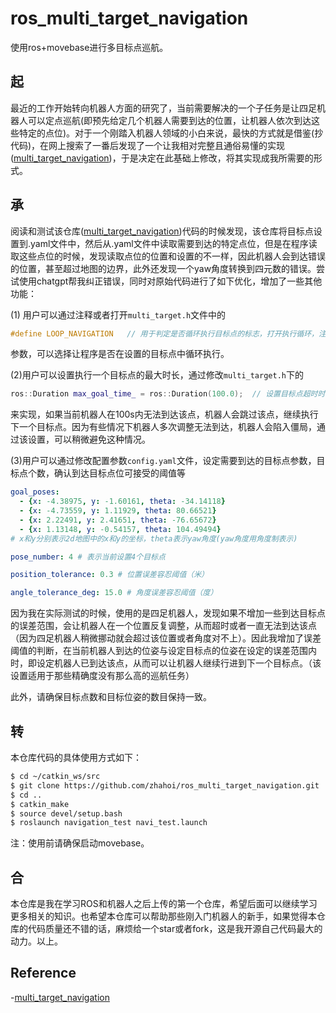 # ros_multi_target_navigation
使用ros+movebase进行多目标点巡航。



## 起

最近的工作开始转向机器人方面的研究了，当前需要解决的一个子任务是让四足机器人可以定点巡航(即预先给定几个机器人需要到达的位置，让机器人依次到达这些特定的点位)。对于一个刚踏入机器人领域的小白来说，最快的方式就是借鉴(抄代码)，在网上搜索了一番后发现了一个让我相对完整且通俗易懂的实现([multi_target_navigation](https://github.com/wjjcdy/multi_target_navigation))，于是决定在此基础上修改，将其实现成我所需要的形式。



## 承

阅读和测试该仓库([multi_target_navigation](https://github.com/wjjcdy/multi_target_navigation))代码的时候发现，该仓库将目标点设置到.yaml文件中，然后从.yaml文件中读取需要到达的特定点位，但是在程序读取这些点位的时候，发现读取点位的位置和设置的不一样，因此机器人会到达错误的位置，甚至超过地图的边界，此外还发现一个yaw角度转换到四元数的错误。尝试使用chatgpt帮我纠正错误，同时对原始代码进行了如下优化，增加了一些其他功能：

(1) 用户可以通过注释或者打开`multi_target.h`文件中的

```c++
#define LOOP_NAVIGATION   // 用于判定是否循环执行目标点的标志，打开执行循环，注释只执行设定的几个点
```

参数，可以选择让程序是否在设置的目标点中循环执行。



(2)用户可以设置执行一个目标点的最大时长，通过修改`multi_target.h`下的

```c++
ros::Duration max_goal_time_ = ros::Duration(100.0);  // 设置目标点超时时长，即超过100s未到达目标点，即跳过该点，执行下一个目标点
```

来实现，如果当前机器人在100s内无法到达该点，机器人会跳过该点，继续执行下一个目标点。因为有些情况下机器人多次调整无法到达，机器人会陷入僵局，通过该设置，可以稍微避免这种情况。



(3)用户可以通过修改配置参数`config.yaml`文件，设定需要到达的目标点参数，目标点个数，确认到达目标点位可接受的阈值等

```yaml
goal_poses:
  - {x: -4.38975, y: -1.60161, theta: -34.14118}
  - {x: -4.73559, y: 1.11929, theta: 80.66521}
  - {x: 2.22491, y: 2.41651, theta: -76.65672}
  - {x: 1.13148, y: -0.54157, theta: 104.49494}
# x和y分别表示2d地图中的x和y的坐标，theta表示yaw角度(yaw角度用角度制表示)

pose_number: 4 # 表示当前设置4个目标点

position_tolerance: 0.3 # 位置误差容忍阈值（米）

angle_tolerance_deg: 15.0 # 角度误差容忍阈值（度）
```

因为我在实际测试的时候，使用的是四足机器人，发现如果不增加一些到达目标点的误差范围，会让机器人在一个位置反复调整，从而超时或者一直无法到达该点（因为四足机器人稍微挪动就会超过该位置或者角度对不上）。因此我增加了误差阈值的判断，在当前机器人到达的位姿与设定目标点的位姿在设定的误差范围内时，即设定机器人已到达该点，从而可以让机器人继续行进到下一个目标点。（该设置适用于那些精确度没有那么高的巡航任务）

此外，请确保目标点数和目标位姿的数目保持一致。



## 转

本仓库代码的具体使用方式如下：

```bash
$ cd ~/catkin_ws/src
$ git clone https://github.com/zhahoi/ros_multi_target_navigation.git
$ cd ..
$ catkin_make
$ source devel/setup.bash
$ roslaunch navigation_test navi_test.launch
```

注：使用前请确保启动movebase。



## 合

本仓库是我在学习ROS和机器人之后上传的第一个仓库，希望后面可以继续学习更多相关的知识。也希望本仓库可以帮助那些刚入门机器人的新手，如果觉得本仓库的代码质量还不错的话，麻烦给一个star或者fork，这是我开源自己代码最大的动力。以上。



## Reference

-[multi_target_navigation](https://github.com/wjjcdy/multi_target_navigation)
